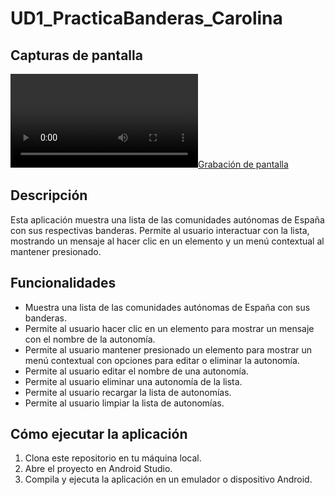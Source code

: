 # UD1_PracticaBanderas_Carolina

## Capturas de pantalla

[![Grabación de pantalla](https://github.com/Estivbi/UD1_PracticaBanderas_Carolina/raw/master/Grabación%20de%20pantalla%202024-11-14%20224938.mp4)](https://github.com/Estivbi/UD1_PracticaBanderas_Carolina/blob/master/Grabación%20de%20pantalla%202024-11-14%20224938.mp4)

## Descripción

Esta aplicación muestra una lista de las comunidades autónomas de España con sus respectivas banderas. Permite al usuario interactuar con la lista, mostrando un mensaje al hacer clic en un elemento y un menú contextual al mantener presionado.

## Funcionalidades

* Muestra una lista de las comunidades autónomas de España con sus banderas.
* Permite al usuario hacer clic en un elemento para mostrar un mensaje con el nombre de la autonomía.
* Permite al usuario mantener presionado un elemento para mostrar un menú contextual con opciones para editar o eliminar la autonomía.
* Permite al usuario editar el nombre de una autonomía.
* Permite al usuario eliminar una autonomía de la lista.
* Permite al usuario recargar la lista de autonomías.
* Permite al usuario limpiar la lista de autonomías.

## Cómo ejecutar la aplicación

1. Clona este repositorio en tu máquina local.
2. Abre el proyecto en Android Studio.
3. Compila y ejecuta la aplicación en un emulador o dispositivo Android.

